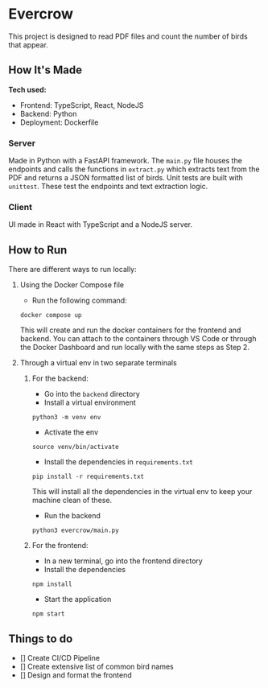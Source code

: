 # Evercrow

This project is designed to read PDF files and count the number of birds that appear.

## How It's Made

**Tech used:**

- Frontend: TypeScript, React, NodeJS
- Backend: Python
- Deployment: Dockerfile

### Server

Made in Python with a FastAPI framework. The `main.py` file houses the endpoints and calls the functions in `extract.py` which extracts text from the PDF and returns a JSON formatted list of birds. Unit tests are built with `unittest`. These test the endpoints and text extraction logic.

### Client

UI made in React with TypeScript and a NodeJS server.

## How to Run

There are different ways to run locally:

1. Using the Docker Compose file

   - Run the following command:

   ```
   docker compose up
   ```

   This will create and run the docker containers for the frontend and backend. You can attach to the containers through VS Code or through the Docker Dashboard and run locally with the same steps as Step 2.

2. Through a virtual env in two separate terminals

   1. For the backend:

      - Go into the `backend` directory
      - Install a virtual environment

      ```
      python3 -m venv env
      ```

      - Activate the env

      ```
      source venv/bin/activate
      ```

      - Install the dependencies in `requirements.txt`

      ```
      pip install -r requirements.txt
      ```

      This will install all the dependencies in the virtual env to keep your machine clean of these.

      - Run the backend

      ```
      python3 evercrow/main.py
      ```

   2. For the frontend:
      - In a new terminal, go into the frontend directory
      - Install the dependencies
      ```
      npm install
      ```
      - Start the application
      ```
      npm start
      ```

## Things to do

- [] Create CI/CD Pipeline
- [] Create extensive list of common bird names
- [] Design and format the frontend
